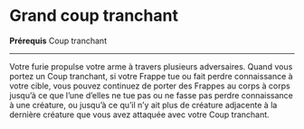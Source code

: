 # Grand coup tranchant

<p><strong>Prérequis</strong> Coup tranchant</p>
<hr>
<p>Votre furie propulse votre arme à travers plusieurs adversaires. Quand vous portez un Coup tranchant, si votre Frappe tue ou fait perdre connaissance à votre cible, vous pouvez continuez de porter des Frappes au corps à corps jusqu’à ce que l’une d’elles ne tue pas ou ne fasse pas perdre connaissance à une créature, ou jusqu’à ce qu’il n’y ait plus de créature adjacente à la dernière créature que vous avez attaquée avec votre Coup tranchant.</p>